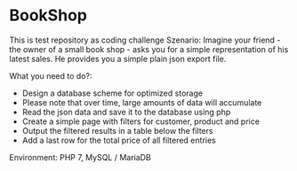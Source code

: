 # BookShop
This is test repository as coding challenge 
Szenario:
Imagine your friend - the owner of a small book shop - asks you for a simple representation of his latest sales.
He provides you a simple plain json export file.

What you need to do?:
- Design a database scheme for optimized storage
- Please note that over time, large amounts of data will accumulate
- Read the json data and save it to the database using php
- Create a simple page with filters for customer, product and price
- Output the filtered results in a table below the filters
- Add a last row for the total price of all filtered entries

Environment:
PHP 7, MySQL / MariaDB
